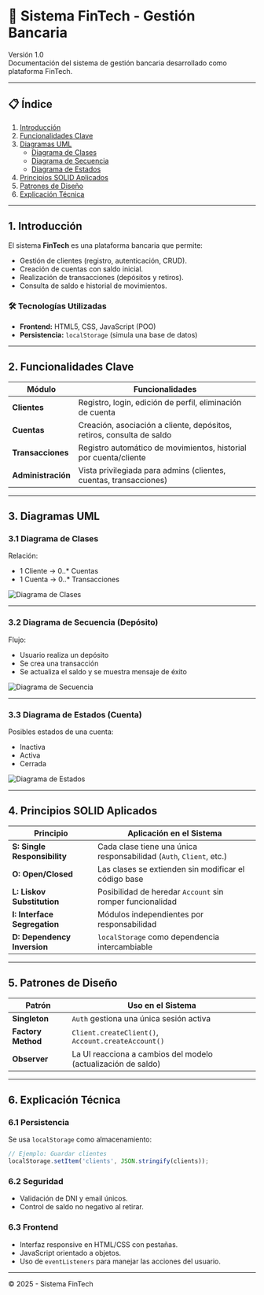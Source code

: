 # 💼 Sistema FinTech - Gestión Bancaria

Versión 1.0  
Documentación del sistema de gestión bancaria desarrollado como plataforma FinTech.

---

## 📋 Índice

1. [Introducción](#1-introducción)  
2. [Funcionalidades Clave](#2-funcionalidades-clave)  
3. [Diagramas UML](#3-diagramas-uml)  
   - [Diagrama de Clases](#31-diagrama-de-clases)  
   - [Diagrama de Secuencia](#32-diagrama-de-secuencia-depósito)  
   - [Diagrama de Estados](#33-diagrama-de-estados-cuenta)  
4. [Principios SOLID Aplicados](#4-principios-solid-aplicados)  
5. [Patrones de Diseño](#5-patrones-de-diseño)  
6. [Explicación Técnica](#6-explicación-técnica)

---

## 1. Introducción

El sistema **FinTech** es una plataforma bancaria que permite:

- Gestión de clientes (registro, autenticación, CRUD).
- Creación de cuentas con saldo inicial.
- Realización de transacciones (depósitos y retiros).
- Consulta de saldo e historial de movimientos.

### 🛠️ Tecnologías Utilizadas

- **Frontend:** HTML5, CSS, JavaScript (POO)
- **Persistencia:** `localStorage` (simula una base de datos)

---

## 2. Funcionalidades Clave

| Módulo        | Funcionalidades |
|---------------|-----------------|
| **Clientes**      | Registro, login, edición de perfil, eliminación de cuenta |
| **Cuentas**       | Creación, asociación a cliente, depósitos, retiros, consulta de saldo |
| **Transacciones** | Registro automático de movimientos, historial por cuenta/cliente |
| **Administración**| Vista privilegiada para admins (clientes, cuentas, transacciones) |

---

## 3. Diagramas UML

### 3.1 Diagrama de Clases

Relación:  
- 1 Cliente -> 0..* Cuentas  
- 1 Cuenta -> 0..* Transacciones

![Diagrama de Clases](docs/img/class-diagram.jfif)

---

### 3.2 Diagrama de Secuencia (Depósito)

Flujo:
- Usuario realiza un depósito
- Se crea una transacción
- Se actualiza el saldo y se muestra mensaje de éxito

![Diagrama de Secuencia](docs/img/sequence-diagram.jfif)

---

### 3.3 Diagrama de Estados (Cuenta)

Posibles estados de una cuenta:
- Inactiva
- Activa
- Cerrada

![Diagrama de Estados](docs/img/state-diagram.png)

---

## 4. Principios SOLID Aplicados

| Principio              | Aplicación en el Sistema |
|------------------------|--------------------------|
| **S: Single Responsibility**   | Cada clase tiene una única responsabilidad (`Auth`, `Client`, etc.) |
| **O: Open/Closed**             | Las clases se extienden sin modificar el código base |
| **L: Liskov Substitution**     | Posibilidad de heredar `Account` sin romper funcionalidad |
| **I: Interface Segregation**   | Módulos independientes por responsabilidad |
| **D: Dependency Inversion**    | `localStorage` como dependencia intercambiable |

---

## 5. Patrones de Diseño

| Patrón        | Uso en el Sistema |
|---------------|------------------|
| **Singleton**     | `Auth` gestiona una única sesión activa |
| **Factory Method**| `Client.createClient()`, `Account.createAccount()` |
| **Observer**      | La UI reacciona a cambios del modelo (actualización de saldo) |

---

## 6. Explicación Técnica

### 6.1 Persistencia

Se usa `localStorage` como almacenamiento:

```js
// Ejemplo: Guardar clientes
localStorage.setItem('clients', JSON.stringify(clients));
```

### 6.2 Seguridad

- Validación de DNI y email únicos.
- Control de saldo no negativo al retirar.

### 6.3 Frontend

- Interfaz responsive en HTML/CSS con pestañas.
- JavaScript orientado a objetos.
- Uso de `eventListeners` para manejar las acciones del usuario.

---
 
© 2025 - Sistema FinTech
